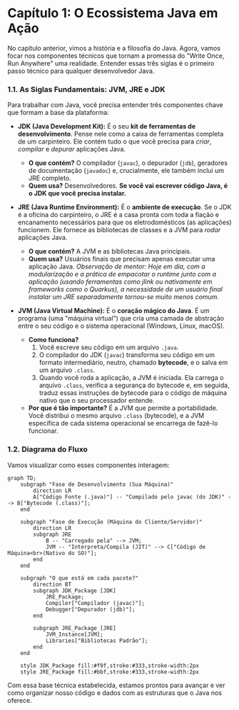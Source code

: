 # Capítulo 1: O Ecossistema Java em Ação

No capítulo anterior, vimos a história e a filosofia do Java. Agora, vamos focar nos componentes técnicos que tornam a promessa do "Write Once, Run Anywhere" uma realidade. Entender essas três siglas é o primeiro passo técnico para qualquer desenvolvedor Java.

### 1.1. As Siglas Fundamentais: JVM, JRE e JDK

Para trabalhar com Java, você precisa entender três componentes chave que formam a base da plataforma:

*   **JDK (Java Development Kit):** É o seu **kit de ferramentas de desenvolvimento**. Pense nele como a caixa de ferramentas completa de um carpinteiro. Ele contém tudo o que você precisa para *criar*, *compilar* e *depurar* aplicações Java.
    *   **O que contém?** O compilador (`javac`), o depurador (`jdb`), geradores de documentação (`javadoc`) e, crucialmente, ele também inclui um JRE completo.
    *   **Quem usa?** Desenvolvedores. **Se você vai escrever código Java, é o JDK que você precisa instalar.**

*   **JRE (Java Runtime Environment):** É o **ambiente de execução**. Se o JDK é a oficina do carpinteiro, o JRE é a casa pronta com toda a fiação e encanamento necessários para que os eletrodomésticos (as aplicações) funcionem. Ele fornece as bibliotecas de classes e a JVM para *rodar* aplicações Java.
    *   **O que contém?** A JVM e as bibliotecas Java principais.
    *   **Quem usa?** Usuários finais que precisam apenas executar uma aplicação Java. *Observação de mentor: Hoje em dia, com a modularização e a prática de empacotar o runtime junto com a aplicação (usando ferramentas como jlink ou nativamente em frameworks como o Quarkus), a necessidade de um usuário final instalar um JRE separadamente tornou-se muito menos comum.*

*   **JVM (Java Virtual Machine):** É o **coração mágico do Java**. É um programa (uma "máquina virtual") que cria uma camada de abstração entre o seu código e o sistema operacional (Windows, Linux, macOS).
    *   **Como funciona?**
        1.  Você escreve seu código em um arquivo `.java`.
        2.  O compilador do JDK (`javac`) transforma seu código em um formato intermediário, neutro, chamado **bytecode**, e o salva em um arquivo `.class`.
        3.  Quando você roda a aplicação, a JVM é iniciada. Ela carrega o arquivo `.class`, verifica a segurança do bytecode e, em seguida, traduz essas instruções de bytecode para o código de máquina nativo que o seu processador entende.
    *   **Por que é tão importante?** É a JVM que permite a portabilidade. Você distribui o mesmo arquivo `.class` (bytecode), e a JVM específica de cada sistema operacional se encarrega de fazê-lo funcionar.

### 1.2. Diagrama do Fluxo

Vamos visualizar como esses componentes interagem:

```mermaid
graph TD;
    subgraph "Fase de Desenvolvimento (Sua Máquina)"
        direction LR
        A["Código Fonte (.java)"] -- "Compilado pelo javac (do JDK)" --> B["Bytecode (.class)"];
    end

    subgraph "Fase de Execução (Máquina do Cliente/Servidor)"
        direction LR
        subgraph JRE
            B -- "Carregado pela" --> JVM;
            JVM -- "Interpreta/Compila (JIT)" --> C["Código de Máquina<br>(Nativo do SO)"];
        end
    end

    subgraph "O que está em cada pacote?"
        direction BT
        subgraph JDK_Package [JDK]
            JRE_Package;
            Compiler["Compilador (javac)"];
            Debugger["Depurador (jdb)"];
        end

        subgraph JRE_Package [JRE]
            JVM_Instance[JVM];
            Libraries["Bibliotecas Padrão"];
        end
    end

    style JDK_Package fill:#f9f,stroke:#333,stroke-width:2px
    style JRE_Package fill:#bbf,stroke:#333,stroke-width:2px
```

Com essa base técnica estabelecida, estamos prontos para avançar e ver como organizar nosso código e dados com as estruturas que o Java nos oferece. 